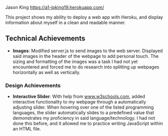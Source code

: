 Jason King
https://a1-jpking19.herokuapp.com/

This project shows my ability to deploy a web app with Heroku, and display information about myself in a clean and readable manner.

## Technical Achievements
- **Images**: Modified server.js to send images to the web server. Displayed said images in the header of the webpage to add personal touch. The sizing and formatting of the images was a task I had not yet encountered and forced me to do research into splitting up webpages horizontally as well as vertically.

### Design Achievements
- **Interactive Slider**: With help from www.w3schools.com, added interactive functionality to my webpage through a automatically adjusting slider. When hovering over one of the listed programming languages, the slider automatically slides to a predefined value that demonstrates my proficiency in said language/technology. I had not done this before, and it allowed me to practice writing JavaScript within an HTML file.
